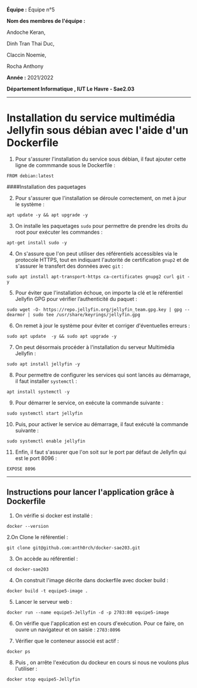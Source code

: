 **Équipe :** Équipe n°5  

**Nom des membres de l'équipe :**  

Andoche Keran,  

Dinh Tran Thai Duc,  

Claccin Noemie,  

Rocha Anthony  


**Année :** 2021/2022   

**Département Informatique , IUT Le Havre - Sae2.03**

--------------------------------------------------------------------------------

# Installation du service  multimédia Jellyfin sous débian avec l'aide d'un Dockerfile

1. Pour s'assurer l'installation du service sous débian, il faut ajouter cette ligne de commmande sous le Dockerfile :
```shell
FROM debian:latest
``` 
 ####Installation des paquetages

2. Pour s'assurer que l'installation se déroule correctement, on met à jour le système :
```shell
apt update -y && apt upgrade -y
```

3. On installe les paquetages ```sudo``` pour permettre de prendre les droits du root pour exécuter les commandes :
```shell
apt-get install sudo -y
```

4. On s'assure que l'on peut utiliser des référentiels accessibles  via le protocole HTTPS, tout en indiquant l'autorité de certification ```gnup2``` et de s'assurer le transfert des données avec ```git``` :

```shell
sudo apt install apt-transport-https ca-certificates gnupg2 curl git -y
```

5. Pour éviter que l'installation échoue, on importe  la clé et le référentiel Jellyfin GPG pour vérifier l’authenticité du paquet :
```shell
sudo wget -O- https://repo.jellyfin.org/jellyfin_team.gpg.key | gpg --dearmor | sudo tee /usr/share/keyrings/jellyfin.gpg
```

6. On remet à jour le système pour éviter et corriger d'éventuelles erreurs :

```shell
sudo apt update  -y && sudo apt upgrade -y
```

7. On peut désormais procéder à l'installation du serveur Multimédia Jellyfin :

```shell
sudo apt install jellyfin -y
```

8. Pour permettre de configurer les services qui sont lancés au démarrage, il faut installer ```systemctl``` :

```shell
apt install systemctl -y
```

9. Pour démarrer le service, on exécute la commande suivante :

```shell
sudo systemctl start jellyfin
```

10. Puis, pour activer le service au démarrage, il faut exécuté la commande suivante :

```shell
sudo systemctl enable jellyfin
```

11. Enfin, il faut s'assurer que l'on soit sur le port par défaut de Jellyfin qui est le port 8096 :
```shell
EXPOSE 8096
```
--------------------------------------------------------------------------------

## Instructions pour lancer l'application grâce à Dockerfile

1. On vérifie si docker est installé :
```shell
docker --version
```

2.On Clone le référentiel :
 ```shell
git clone git@github.com:anth0rch/docker-sae203.git
```

3. On accède au référentiel :
```shell
cd docker-sae203
```

4. On construit l'image décrite dans dockerfile avec docker build : 
```shell
docker build -t equipe5-image .
```

5. Lancer le serveur web :
```shell
docker run --name equipe5-Jellyfin -d -p 2783:80 equipe5-image
```

6. On vérifie que l'application est en cours d'exécution. Pour ce faire, on ouvre un navigateur et on saisie :  ```2783:8096```

7. Vérifier que le conteneur associé est actif :
```shell
docker ps
```

8. Puis , on arrête l'exécution du dockeur en cours si nous ne voulons plus l'utiliser :
```shell
docker stop equipe5-Jellyfin
```








